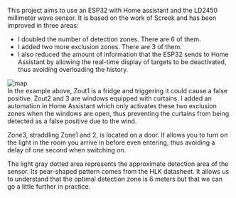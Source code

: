 This project aims to use an ESP32 with Home assistant and the LD2450 millimeter wave sensor. It is based on the work of Screek and has been improved in three areas:
- I doubled the number of detection zones. There are 6 of them.
- I added two more exclusion zones. There are 3 of them.
- I also reduced the amount of information that the ESP32 sends to Home Assistant by allowing the real-time display of targets to be deactivated, thus avoiding overloading the history.

<picture>
 <img alt="map" src="https://forum.hacf.fr/uploads/default/original/3X/1/9/1907ece722a7cb17f05766ece8f75fd0125ae461.png">
</picture> </br>
In the example above, Zout1 is a fridge and triggering it could cause a false positive. Zout2 and 3 are windows equipped with curtains. I added an automation in Home Assistant which only activates these two exclusion zones when the windows are open, thus preventing the curtains from being detected as a false positive due to the wind.


Zone3, straddling Zone1 and 2, is located on a door. It allows you to turn on the light in the room you arrive in before even entering, thus avoiding a delay of one second when switching on.

The light gray dotted area represents the approximate detection area of the sensor. Its pear-shaped pattern comes from the HLK datasheet. It allows us to understand that the optimal detection zone is 6 meters but that we can go a little further in practice.
